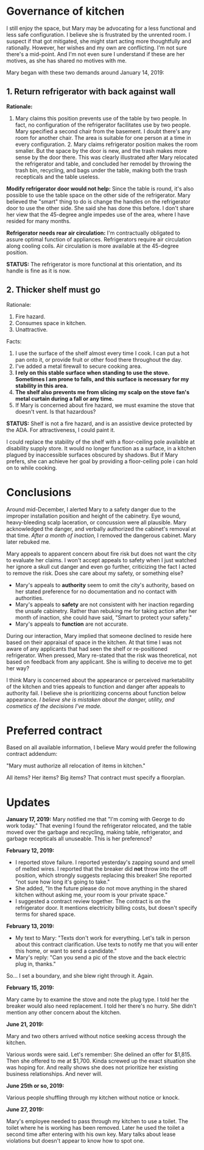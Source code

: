 # Governance of kitchen

I still enjoy the space, but Mary may 
be advocating for a less functional and 
less safe configuration. I believe she 
is frustrated by the unrented room. I 
suspect if that got mitigated, she 
might start acting more thoughtfully 
and rationally. However, her wishes and 
my own are conflicting. I'm not sure 
there's a mid-point. And I'm not even 
sure I understand if these are her 
motives, as she has shared no motives 
with me.

Mary began with these two demands 
around January 14, 2019:

## 1. Return refrigerator with back against wall

**Rationale:**

1. Mary claims this position prevents 
use of the table by two people. In 
fact, no configuration of the 
refrigerator facilitates use by two 
people. Mary specified a second chair 
from the basement. I doubt there's any 
room for another chair. The area is 
suitable for one person at a time in 
every configuration. 2. Mary claims 
refrigerator position makes the room 
smaller. But the space by the door is 
new, and the trash makes more sense by 
the door there. This was clearly 
illustrated after Mary relocated the 
refrigerator and table, and concluded 
her remodel by throwing the trash bin, 
recycling, and bags under the table, 
making both the trash recepticals and 
the table useless.

**Modify refrigerator door would not 
help:** Since the table is round, it's 
also possible to use the table space on 
the other side of the refrigerator. 
Mary believed the "smart" thing to do 
is change the handles on the 
refrigerator door to use the other 
side. She said she has done this 
before. I don't share her view that the 
45-degree angle impedes use of the 
area, where I have resided for many 
months.

**Refrigerator needs rear air 
circulation:** I'm contractually 
obligated to assure optimal function of 
appliances. Refrigerators require air 
circulation along cooling coils. Air 
circulation is more available at the 
45-degree position.

**STATUS:** The refrigerator is more 
functional at this orientation, and its 
handle is fine as it is now.

## 2. Thicker shelf must go

Rationale:

1. Fire hazard. 
2. Consumes space in kitchen. 
3. Unattractive.

Facts:

1. I use the surface of the shelf 
almost every time I cook. I can put a 
hot pan onto it, or provide fruit or 
other food there throughout the day. 
2. I've added a metal firewall to secure 
cooking area. 
3. **I rely on this 
stable surface when standing to use the 
stove. Sometimes I am prone to falls, 
and this surface is necessary for my 
stability in this area.**
4. **The 
shelf also prevents me from slicing my 
scalp on the stove fan's metal curtain 
during a fall or any time.** 
5. If Mary 
is concerned about fire hazard, we must 
examine the stove that doesn't vent. Is 
that hazardous?

**STATUS:** Shelf is not a fire hazard, 
and is an assistive device protected by 
the ADA. For attractiveness, I could 
paint it.

I could replace the stability of the 
shelf with a floor-ceiling pole 
available at disability supply store. 
It would no longer function as a 
surface, in a kitchen plagued by 
inaccessible surfaces obscured by 
shadows. But if Mary prefers, she can 
achieve her goal by providing a 
floor-ceiling pole i can hold on to 
while cooking.

# Conclusions

Around mid-December, I alerted Mary to 
a safety danger due to the improper 
installation position and height of the 
cabinetry. Eye wound, heavy-bleeding 
scalp laceration, or concussion were 
all plausible. Mary acknowledged the 
danger, and verbally authorized the 
cabinet's removal at that time. *After 
a month of inaction,* I removed the 
dangerous cabinet. Mary later rebuked 
me.

Mary appeals to apparent concern about 
fire risk but does not want the city to 
evaluate her claims. I won't accept 
appeals to safety when I just watched 
her ignore a skull cut danger and even 
go further, criticizing the fact I 
acted to remove the risk. Does she care 
about my safety, or something else?

* Mary's appeals to **authority** seem 
to omit the city's authority, based on 
her stated preference for no 
documentation and no contact with 
authorities. 
* Mary's appeals to 
**safety** are not consistent with her 
inaction regarding the unsafe 
cabinetry. Rather than rebuking me for 
taking action after her month of 
inaction, she could have said, "Smart 
to protect your safety." 
* Mary's 
appeals to **function** are not 
accurate.

During our interaction, Mary implied 
that someone declined to reside here 
based on their appraisal of space in 
the kitchen. At that time I was not 
aware of any applicants that had seen 
the shelf or re-positioned 
refrigerator. When pressed, Mary 
re-stated that the risk was 
theoretical, not based on feedback from 
any applicant. She is willing to 
deceive me to get her way?

I think Mary is concerned about the 
appearance or perceived marketability 
of the kitchen and tries appeals to 
function and danger after appeals to 
authority fail. I believe she is 
prioritizing concerns about function 
below appearance. *I believe she is 
mistaken about the danger, utility, and 
cosmetics of the decisions I've made.*

# Preferred contract

Based on all available information, I 
believe Mary would prefer the following 
contract addendum:

"Mary must authorize all relocation of 
items in kitchen."

All items? Her items? Big items? That 
contract must specify a floorplan.

# Updates

**January 17, 2019:** Mary notified me 
that "I'm coming with George to do work 
today." That evening I found the 
refrigerator relocated, and the table 
moved over the garbage and recycling, 
making table, refrigerator, and garbage 
recepticals all unuseable. This is her 
preference?

**February 12, 2019:**

* I reported stove failure. I reported 
yesterday's zapping sound and smell of 
melted wires. I reported that the 
breaker did **not** throw into the off 
position, which strongly suggests 
replacing this breaker! She reported 
"not sure how long it's going to take." 
* She added, "In the future please do 
not move anything in the shared kitchen 
without asking me, your room is your 
private space." 
* I suggested a 
contract review together. The contract 
is on the refrigerator door. It 
mentions electricity billing costs, but 
doesn't specify terms for shared space.


**February 13, 2019:**

* My text to Mary: "Texts don't work 
for everything. Let's talk in person 
about this contract clarification. Use 
texts to notify me that you will enter 
this home, or want to send a 
candidate." 
* Mary's reply: "Can you 
send a pic of the stove and the back 
electric plug in, thanks."

So... I set a boundary, and she blew 
right through it. Again.

**February 15, 2019:**

Mary came by to examine the stove and note the plug type. I told her the breaker would also need replacement.
I told her there's no hurry. She didn't mention any other concern about the kitchen.

**June 21, 2019:**

Mary and two others arrived without notice seeking access through the kitchen.

Various words were said. Let's remember: She delined an offer for $1,815. Then 
she offered to me at $1,700. Kinda screwed up the exact situation she was hoping for.
And really shows she does not prioritize her existing business relationships.
And never will.

**June 25th or so, 2019:**

Various people shuffling through my kitchen without 
notice or knock.

**June 27, 2019:**

Mary's employee needed to pass through my kitchen
to use a toilet. The toilet where he is working
has been removed. Later he used the toilet a second
time after entering with his own key.
Mary talks about lease violations but
doesn't appear to know how to spot one.

